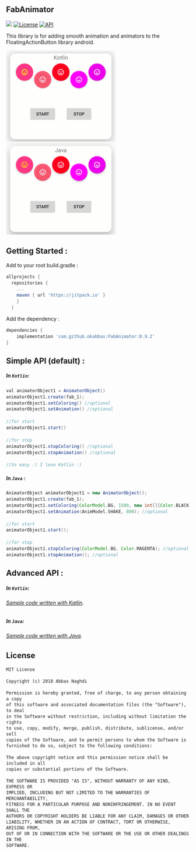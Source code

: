 ## FabAnimator 
[![](https://jitpack.io/v/okabbas/FabAnimator.svg)](https://jitpack.io/#okabbas/FabAnimator)
[![License](http://img.shields.io/badge/license-MIT-green.svg?style=flat)](https://github.com/okabbas/FabAnimator)
[![API](https://img.shields.io/badge/API-15%2B-blue.svg?style=flat)](https://github.com/okabbas/FabAnimator)

This library is for adding smooth animation and animators to the FloatingActionButton library android.


<img src="assets/kotlin.gif"> <img src="assets/java.gif">


## Getting Started :
Add to your root build.gradle :
```Groovy
allprojects {
  repositories {
    ...
    maven { url 'https://jitpack.io' }
    }
  }
```

Add the dependency : 
```Groovy
dependencies {
    implementation 'com.github.okabbas:FabAnimator:0.9.2' 
}
```

## Simple API (default) :

##### In `Kotlin`:
```Groovy
val animatorObject1 = AnimatorObject()
animatorObject1.create(fab_1);
animatorObject1.setColoring() //optional
animatorObject1.setAnimation() //optional

//for start
animatorObject1.start()

//for stop
animatorObject1.stopColoring() //optional
animatorObject1.stopAnimation() //optional

//So easy :) I love Kotlin :)

```

##### In `Java` :
```Groovy
AnimatorObject animatorObject1 = new AnimatorObject();
animatorObject1.create(fab_1);
animatorObject1.setColoring(ColorModel.BG, 1500, new int[]{Color.BLACK, Color.LTGRAY, Color.MAGENTA}); //optional
animatorObject1.setAnimation(AnimModel.SHAKE, 800); //optional

//for start
animatorObject1.start();

//for stop
animatorObject1.stopColoring(ColorModel.BG, Color.MAGENTA); //optional
animatorObject1.stopAnimation(); //optional

```

## Advanced API :

##### In `Kotlin`:
###### [Sample code written with Katlin](Sample/src/main/java/com/github/okabbas/FabAnimator/Sample/KotlinView.kt).

##### In `Java`:
###### [Sample code written with Java](Sample/src/main/java/com/github/okabbas/FabAnimator/Sample/JavaView.java).

## License
    MIT License

    Copyright (c) 2018 Abbas Naghdi

    Permission is hereby granted, free of charge, to any person obtaining a copy
    of this software and associated documentation files (the "Software"), to deal
    in the Software without restriction, including without limitation the rights
    to use, copy, modify, merge, publish, distribute, sublicense, and/or sell
    copies of the Software, and to permit persons to whom the Software is
    furnished to do so, subject to the following conditions:

    The above copyright notice and this permission notice shall be included in all
    copies or substantial portions of the Software.

    THE SOFTWARE IS PROVIDED "AS IS", WITHOUT WARRANTY OF ANY KIND, EXPRESS OR
    IMPLIED, INCLUDING BUT NOT LIMITED TO THE WARRANTIES OF MERCHANTABILITY,
    FITNESS FOR A PARTICULAR PURPOSE AND NONINFRINGEMENT. IN NO EVENT SHALL THE
    AUTHORS OR COPYRIGHT HOLDERS BE LIABLE FOR ANY CLAIM, DAMAGES OR OTHER
    LIABILITY, WHETHER IN AN ACTION OF CONTRACT, TORT OR OTHERWISE, ARISING FROM,
    OUT OF OR IN CONNECTION WITH THE SOFTWARE OR THE USE OR OTHER DEALINGS IN THE
    SOFTWARE.

